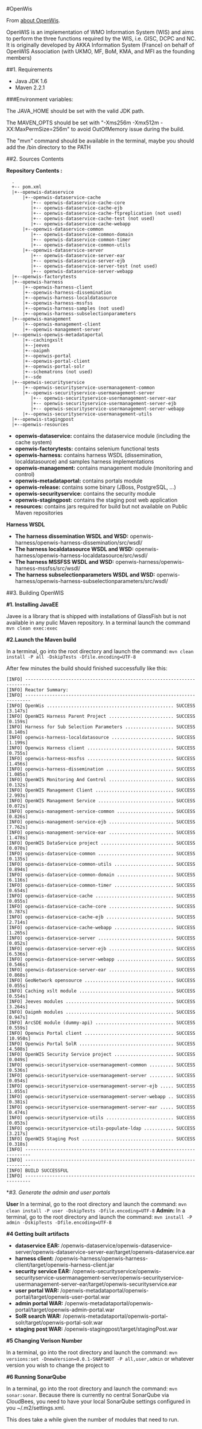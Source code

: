 #OpenWis

From [about OpenWis](http://wis.bom.gov.au/openwis-user-portal/srv/en/about.home). 

OpenWIS is an implementation of WMO Information System (WIS) and aims to perform the three functions required by the WIS, i.e. GISC, DCPC and NC. It is originally developed by AKKA Information System (France) on behalf of OpenWIS Association (with UKMO, MF, BoM, KMA, and MFI as the founding members)

##1. Requirements

* Java JDK 1.6
* Maven 2.2.1

###Environment variables:

The JAVA_HOME  should be set with the valid JDK path.

The MAVEN_OPTS should be set with "-Xms256m -Xmx512m -XX:MaxPermSize=256m" to avoid OutOfMemory issue during the build.

The "mvn" command should be available in the terminal, maybe you should add the <maven home>/bin directory to the PATH

##2. Sources Contents

**Repository Contents :**

      .
      +-- pom.xml
      |+--openwis-dataservice
          |+--openwis-dataservice-cache
             |+-- openwis-dataservice-cache-core
             |+-- openwis-dataservice-cache-ejb
             |+-- openwis-dataservice-cache-ftpreplication (not used)
             |+-- openwis-dataservice-cache-test (not used)
             |+-- openwis-dataservice-cache-webapp
          |+--openwis-dataservice-common
             |+-- openwis-dataservice-common-domain
             |+-- openwis-dataservice-common-timer
             |+-- openwis-dataservice-common-utils
          |+--openwis-dataservice-server
             |+-- openwis-dataservice-server-ear
             |+-- openwis-dataservice-server-ejb
             |+-- openwis-dataservice-server-test (not used)
             |+-- openwis-dataservice-server-webapp
      |+--openwis-factorytests
      |+--openwis-harness 
          |+--openwis-harness-client
          |+--openwis-harness-dissemination
          |+--openwis-harness-localdatasource
          |+--openwis-harness-mssfss
          |+--openwis-harness-samples (not used)
          |+--openwis-harness-subselectionparameters
      |+--openwis-management
          |+--openwis-management-client
          |+--openwis-management-server
      |+--openwis-openwis-metadataportal
          |+--cachingxslt
          |+--jeeves
          |+--oaipmh
          |+--openwis-portal
          |+--openwis-portal-client
          |+--openwis-portal-solr
          |+--schematrons (not used)
          |+--sde
      |+--openwis-securityservice
          |+--openwis-securityservice-usermanagement-common
          |+--openwis-securityservice-usermanagement-server
             |+-- openwis-securityservice-usermanagement-server-ear
             |+-- openwis-securityservice-usermanagement-server-ejb
             |+-- openwis-securityservice-usermanagement-server-webapp
          |+--openwis-securityservice-usermanagement-utils
      |+--openwis-stagingpost
      |+--openwis-resources

* **openwis-dataservice:** contains the dataservice module (including the cache system)
* **openwis-factorytests:** contains selenium functional tests
* **openwis-harness:** contains harness WSDL (dissemination, localdatasource) and samples harness implementations
* **openwis-management:** contains management module (monitoring and control)
* **openwis-metadataportal:** contains portals module
* **openwis-release:** contains some binary (JBoss, PostgreSQL, ...)
* **openwis-securityservice:** contains the security module
* **openwis-stagingpost:** contains the staging post web application
* **resources:** contains jars required for build but not available on Public Maven repositories

**Harness WSDL**
 
* **The harness dissemination WSDL and WSD:** openwis-harness/openwis-harness-dissemination/src/wsdl/
* **The harness localdatasource WSDL and WSD:** openwis-harness/openwis-harness-localdatasource/src/wsdl/
* **The harness MSSFSS WSDL and WSD:** openwis-harness/openwis-harness-mssfss/src/wsdl/
* **The harness subselectionparameters WSDL and WSD:** openwis-harness/openwis-harness-subselectionparameters/src/wsdl/



##3. Building OpenWIS

**#1. Installing JavaEE**

Javee is a library that is shipped with installations of GlassFish but is not available in any pulic Maven repository. In a terminal launch the command `mvn clean exec:exec`

**#2.Launch the Maven build**

 In a terminal, go into the root directory and launch the command: `mvn clean install -P all -DskipTests -Dfile.encoding=UTF-8`

After few minutes the build should finished successfully like this:

    [INFO] ------------------------------------------------------------------------
    [INFO] Reactor Summary:
    [INFO] ------------------------------------------------------------------------
    [INFO] OpenWis ............................................... SUCCESS [3.147s]
    [INFO] OpenWIS Harness Parent Project ........................ SUCCESS [0.159s]
    [INFO] Harness for Sub Selection Parameters .................. SUCCESS [8.140s]
    [INFO] openwis-harness-localdatasource ....................... SUCCESS [1.199s]
    [INFO] Openwis Harness client ................................ SUCCESS [0.755s]
    [INFO] openwis-harness-mssfss ................................ SUCCESS [1.456s]
    [INFO] openwis-harness-dissemination ......................... SUCCESS [1.085s]
    [INFO] OpenWIS Monitoring And Control ........................ SUCCESS [0.132s]
    [INFO] OpenWIS Management Client ............................. SUCCESS [2.993s]
    [INFO] OpenWIS Management Service ............................ SUCCESS [0.072s]
    [INFO] openwis-management-service-common ..................... SUCCESS [0.826s]
    [INFO] openwis-management-service-ejb ........................ SUCCESS [7.762s]
    [INFO] openwis-management-service-ear ........................ SUCCESS [1.478s]
    [INFO] OpenWIS DataService project ........................... SUCCESS [0.070s]
    [INFO] openwis-dataservice-common ............................ SUCCESS [0.135s]
    [INFO] openwis-dataservice-common-utils ...................... SUCCESS [0.894s]
    [INFO] openwis-dataservice-common-domain ..................... SUCCESS [6.116s]
    [INFO] openwis-dataservice-common-timer ...................... SUCCESS [0.654s]
    [INFO] openwis-dataservice-cache ............................. SUCCESS [0.055s]
    [INFO] openwis-dataservice-cache-core ........................ SUCCESS [0.787s]
    [INFO] openwis-dataservice-cache-ejb ......................... SUCCESS [2.714s]
    [INFO] openwis-dataservice-cache-webapp ...................... SUCCESS [1.265s]
    [INFO] openwis-dataservice-server ............................ SUCCESS [0.052s]
    [INFO] openwis-dataservice-server-ejb ........................ SUCCESS [6.536s]
    [INFO] openwis-dataservice-server-webapp ..................... SUCCESS [0.546s]
    [INFO] openwis-dataservice-server-ear ........................ SUCCESS [0.868s]
    [INFO] GeoNetwork opensource ................................. SUCCESS [0.055s]
    [INFO] Caching xslt module ................................... SUCCESS [0.554s]
    [INFO] Jeeves modules ........................................ SUCCESS [3.264s]
    [INFO] Oaipmh modules ........................................ SUCCESS [0.947s]
    [INFO] ArcSDE module (dummy-api) ............................. SUCCESS [0.559s]
    [INFO] Openwis Portal client ................................. SUCCESS [10.950s]
    [INFO] Openwis Portal SolR ................................... SUCCESS [4.508s]
    [INFO] OpenWIS Security Service project ...................... SUCCESS [0.049s]
    [INFO] openwis-securityservice-usermanagement-common ......... SUCCESS [0.536s]
    [INFO] openwis-securityservice-usermanagement-server ......... SUCCESS [0.054s]
    [INFO] openwis-securityservice-usermanagement-server-ejb ..... SUCCESS [1.055s]
    [INFO] openwis-securityservice-usermanagement-server-webapp .. SUCCESS [0.381s]
    [INFO] openwis-securityservice-usermanagement-server-ear ..... SUCCESS [0.474s]
    [INFO] openwis-securityservice-utils ......................... SUCCESS [0.053s]
    [INFO] openwis-securityservice-utils-populate-ldap ........... SUCCESS [3.217s]
	[INFO] OpenWIS Staging Post .................................. SUCCESS [0.318s]
    [INFO] ------------------------------------------------------------------------
    [INFO] ------------------------------------------------------------------------
    [INFO] BUILD SUCCESSFUL
    [INFO] ------------------------------------------------------------------------
	
**#3. Generate the admin and user portals*

**User** In a terminal, go to the root directory and launch the command: `mvn clean install -P user -DskipTests -Dfile.encoding=UTF-8`
**Admin:** In a terminal, go to the root directory and launch the command: `mvn install -P admin -DskipTests -Dfile.encoding=UTF-8`

**#4  Getting built artifacts**

* **dataservice EAR:** <rootdir>/openwis-dataservice/openwis-dataservice-server/openwis-dataservice-server-ear/target/openwis-dataservice.ear
* **harness client:** <sources>/openwis-harness/openwis-harness-client/target/openwis-harness-client.jar
* **security service EAR:** <rootdir>/openwis-securityservice/openwis-securityservice-usermanagement-server/openwis-securityservice-usermanagement-server-ear/target/openwis-securityservice.ear
* **user portal WAR:** <rootdir>/openwis-metadataportal/openwis-portal/target/openwis-user-portal.war
* **admin portal WAR:** <rootdir>/openwis-metadataportal/openwis-portal/target/openwis-admin-portal.war
* **SolR search WAR:** <rootdir>/openwis-metadataportal/openwis-portal-solr/target/openwis-portal-solr.war
* **staging post WAR:** <rootdir>/openwis-stagingpost/target/stagingPost.war 

**#5 Changing Verison Number**

In a terminal, go into the root directory and launch the command: `mvn versions:set -DnewVersion=0.0.1-SNAPSHOT -P all,user,admin` or whatever version you wish to change the project to
 
 **#6 Running SonarQube**
 
In a terminal, go into the root directory and launch the command: `mvn sonar:sonar`. Because there is currently no central SonarQube via CloudBees, you need to have your local SonarQube settings
configured in you ~/.m2/settings.xml. 

This does take a while given the number of modules that need to run.
 